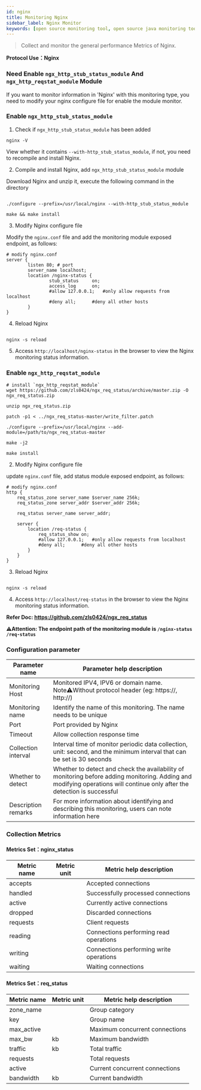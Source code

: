 ```yaml
---
id: nginx  
title: Monitoring Nginx      
sidebar_label: Nginx Monitor
keywords: [open source monitoring tool, open source java monitoring tool, monitoring nginx metrics]
---
```


> Collect and monitor the general performance Metrics of Nginx.

**Protocol Use：Nginx**

### Need Enable `ngx_http_stub_status_module` And `ngx_http_reqstat_module` Module

If you want to monitor information in 'Nginx' with this monitoring type, you need to modify your nginx configure file for enable the module monitor.

### Enable `ngx_http_stub_status_module`

1. Check if `ngx_http_stub_status_module` has been added

```shell
nginx -V
```
View whether it contains `--with-http_stub_status_module`, if not, you need to recompile and install Nginx.

2. Compile and install Nginx, add `ngx_http_stub_status_module` module

Download Nginx and unzip it, execute the following command in the directory

```shell

./configure --prefix=/usr/local/nginx --with-http_stub_status_module

make && make install
```

3. Modify Nginx configure file

Modify the `nginx.conf` file and add the monitoring module exposed endpoint, as follows:

```shell
# modify nginx.conf
server {
        listen 80; # port
        server_name localhost;
        location /nginx-status {
                stub_status     on;
                access_log      on;
                #allow 127.0.0.1;	#only allow requests from localhost
 	            #deny all;		#deny all other hosts
        }
}
```
4. Reload Nginx

```shell

nginx -s reload
```

5. Access `http://localhost/nginx-status` in the browser to view the Nginx monitoring status information.

### Enable `ngx_http_reqstat_module`

```shell
# install `ngx_http_reqstat_module`
wget https://github.com/zls0424/ngx_req_status/archive/master.zip -O ngx_req_status.zip

unzip ngx_req_status.zip

patch -p1 < ../ngx_req_status-master/write_filter.patch

./configure --prefix=/usr/local/nginx --add-module=/path/to/ngx_req_status-master

make -j2

make install
```

2. Modify Nginx configure file

update `nginx.conf` file, add status module exposed endpoint, as follows:

```shell
# modify nginx.conf
http {
    req_status_zone server_name $server_name 256k;
    req_status_zone server_addr $server_addr 256k;

    req_status server_name server_addr;

    server {
        location /req-status {
            req_status_show on;
            #allow 127.0.0.1;	#only allow requests from localhost
 	        #deny all;		#deny all other hosts
        }
    }
}
```

3. Reload Nginx

```shell

nginx -s reload
```

4. Access `http://localhost/req-status` in the browser to view the Nginx monitoring status information.


**Refer Doc: https://github.com/zls0424/ngx_req_status**

**⚠️Attention: The endpoint path of the monitoring module is `/nginx-status` `/req-status`**

### Configuration parameter

| Parameter name      | Parameter help description                                                                                                                                                |
|---------------------|---------------------------------------------------------------------------------------------------------------------------------------------------------------------------|
| Monitoring Host     | Monitored IPV4, IPV6 or domain name. Note⚠️Without protocol header (eg: https://, http://)                                                                                |
| Monitoring name     | Identify the name of this monitoring. The name needs to be unique                                                                                                         |
| Port                | Port provided by Nginx                                                                                                                                                    |
| Timeout             | Allow collection response time                                                                                                                                            |
| Collection interval | Interval time of monitor periodic data collection, unit: second, and the minimum interval that can be set is 30 seconds                                                   |
| Whether to detect   | Whether to detect and check the availability of monitoring before adding monitoring. Adding and modifying operations will continue only after the detection is successful |
| Description remarks | For more information about identifying and describing this monitoring, users can note information here                                                                    |

### Collection Metrics

#### Metrics Set：nginx_status

| Metric name | Metric unit | Metric help description                  |
|-------------|-------------|------------------------------------------|
| accepts     |             | Accepted connections                     |
| handled     |             | Successfully processed connections       |
| active      |             | Currently active connections             |
| dropped     |             | Discarded connections                    |
| requests    |             | Client requests                          |
| reading     |             | Connections performing read operations   |
| writing     |             | Connections performing write operations  |
| waiting     |             | Waiting connections                      |

#### Metrics Set：req_status

| Metric name | Metric unit | Metric help description         |
|-------------|-------------|---------------------------------|
| zone_name   |             | Group category                  |
| key         |             | Group name                      |
| max_active  |             | Maximum concurrent connections  |
| max_bw      | kb          | Maximum bandwidth               |
| traffic     | kb          | Total traffic                   |
| requests    |             | Total requests                  |
| active      |             | Current concurrent connections  |
| bandwidth   | kb          | Current bandwidth               |


